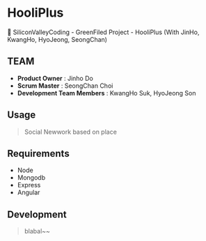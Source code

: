 # HooliPlus
:rocket: SiliconValleyCoding - GreenFiled Project - HooliPlus (With JinHo, KwangHo, HyoJeong, SeongChan)

## TEAM

  - __Product Owner__ : Jinho Do
  - __Scrum Master__ : SeongChan Choi
  - __Development Team Members__ : KwangHo Suk, HyoJeong Son
  
## Usage

 > Social Newwork based on place
 
## Requirements

 - Node
 - Mongodb
 - Express
 - Angular
 
## Development

 > blabal~~
 
